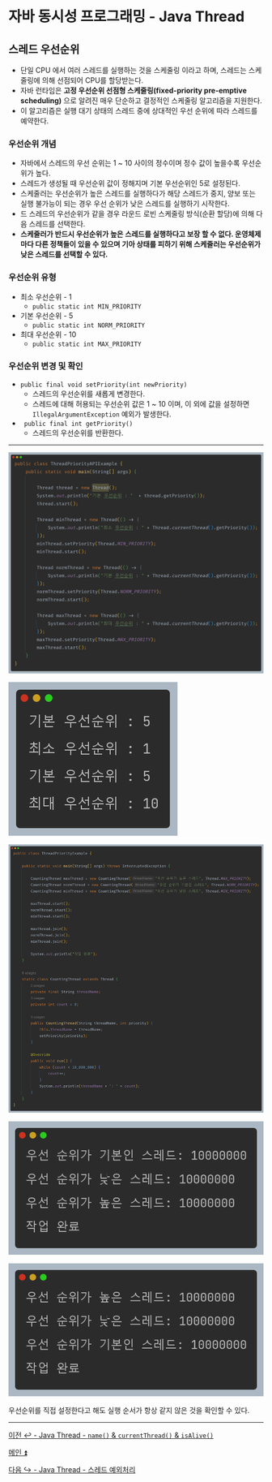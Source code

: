 # 자바 동시성 프로그래밍 - Java Thread

## 스레드 우선순위

- 단일 CPU 에서 여러 스레드를 실행하는 것을 스케줄링 이라고 하며, 스레드는 스케줄링에 의해 선점되어 CPU를 할당받는다.
- 자바 런타임은 **고정 우선순위 선점형 스케줄링(fixed-priority pre-emptive scheduling)** 으로 알려진 매우 단순하고 결정적인 스케줄링 알고리즘을 지원한다.
- 이 알고리즘은 실행 대기 상태의 스레드 중에 상대적인 우선 순위에 따라 스레드를 예약한다.

### 우선순위 개념

- 자바에서 스레드의 우선 순위는 1 ~ 10 사이의 정수이며 정수 값이 높을수록 우선순위가 높다.
- 스레드가 생성될 때 우선순위 값이 정해지며 기본 우선순위인 5로 설정된다.
- 스케줄러는 우선순위가 높은 스레드를 실행하다가 해당 스레드가 중지, 양보 또는 실행 불가능이 되는 경우 우선 순위가 낮은 스레드를 실행하기 시작한다.
- 드 스레드의 우선순위가 같을 경우 라운드 로빈 스케줄링 방식(순환 할당)에 의해 다음 스레드를 선택한다.
- **스케줄러가 반드시 우선순위가 높은 스레드를 실행하다고 보장 할 수 없다. 운영체제마다 다른 정책들이 있을 수 있으며 기아 상태를 피하기 위해
    스케줄러는 우선순위가 낮은 스레드를 선택할 수 있다.**

### 우선순위 유형

- 최소 우선순위 - 1
  - `public static int MIN_PRIORITY`
- 기본 우선순위 - 5
  - `public static int NORM_PRIORITY`
- 최대 우선순위 - 10
  - `public static int MAX_PRIORITY`

### 우선순위 변경 및 확인

- `public final void setPriority(int newPriority)`
    - 스레드의 우선순위를 새롭게 변경한다.
    - 스레드에 대해 허용되는 우선순위 값은 1 ~ 10 이며, 이 외에 값을 설정하면 `IllegalArgumentException` 예외가 발생한다.
- ` public final int getPriority()`
  - 스레드의 우선순위를 반환한다.

---

![img_41.png](image/img_41.png)

![img_42.png](image/img_42.png)

![img_43.png](image/img_43.png)

![img_44.png](image/img_44.png)

![img_45.png](image/img_45.png)

우선순위를 직접 설정한다고 해도 실행 순서가 항상 같지 않은 것을 확인할 수 있다.

---

[이전 ↩️ - Java Thread - `name()` & `currentThread()` & `isAlive()`](https://github.com/genesis12345678/TIL/blob/main/Java/reactive/javathread/api/name.md)

[메인 ⏫](https://github.com/genesis12345678/TIL/blob/main/Java/reactive/Main.md)

[다음 ↪️ - Java Thread - 스레드 예외처리](https://github.com/genesis12345678/TIL/blob/main/Java/reactive/javathread/%ED%99%9C%EC%9A%A9/UncaughtExceptionHandler.md)